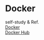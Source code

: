 # Docker
self-study &amp; Ref.  
[Docker](https://www.docker.com/)  
[Docker Hub](https://hub.docker.com/)
